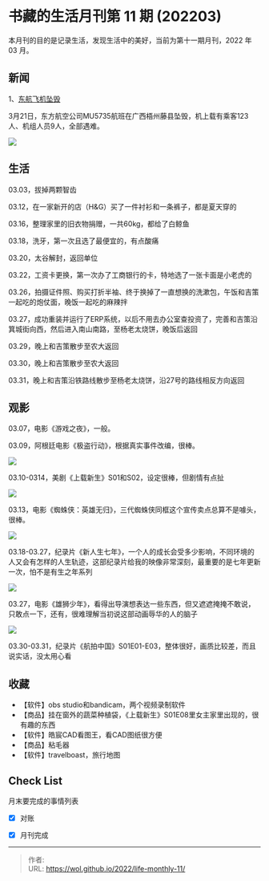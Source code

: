 # 书藏的生活月刊第 11 期 (202203)


本月刊的目的是记录生活，发现生活中的美好，当前为第十一期月刊，2022 年 03 月。

<!--more-->

## 新闻

1、[东航飞机坠毁](http://news.china.com.cn/2022-03/22/content_78121440.html)

3月21日，东方航空公司MU5735航班在广西梧州藤县坠毁，机上载有乘客123人、机组人员9人，全部遇难。

![](https://picped-1301226557.cos.ap-beijing.myqcloud.com/ZK_02220331_东航坠毁飞机.jpeg)





## 生活

03.03，拔掉两颗智齿

03.12，在一家新开的店（H&G）买了一件衬衫和一条裤子，都是夏天穿的

03.16，整理家里的旧衣物捐赠，一共60kg，都给了白鲸鱼

03.18，洗牙，第一次且选了最便宜的，有点酸痛

03.20，太谷解封，返回单位

03.22，工资卡更换，第一次办了工商银行的卡，特地选了一张卡面是小老虎的

03.26，拍摄证件照、购买打折半袖、终于换掉了一直想换的洗漱包，午饭和吉策一起吃的炮仗面，晚饭一起吃的麻辣拌

03.27，成功重装并运行了ERP系统，以后不用去办公室查投资了，完善和吉策沿箕城街向西，然后进入南山南路，至杨老太烧饼，晚饭后返回

03.29，晚上和吉策散步至农大返回

03.30，晚上和吉策散步至农大返回

03.31，晚上和吉策沿铁路线散步至杨老太烧饼，沿27号的路线相反方向返回

## 观影

03.07，电影《游戏之夜》，一般。

03.09，阿根廷电影《极盗行动》，根据真实事件改编，很棒。

![](https://pic1.zhimg.com/50/v2-14ffd5dcc603f64f4bdd0e45f563480f_720w.jpg?source=1940ef5c)

03.10-0314，美剧《上载新生》S01和S02，设定很棒，但剧情有点扯

![](https://pic1.zhimg.com/50/v2-4e40d71a92bbb8f8025e6d0cf1786716_720w.jpg?source=1940ef5c)

03.13，电影《蜘蛛侠：英雄无归》，三代蜘蛛侠同框这个宣传卖点总算不是噱头，很棒。

![](https://inews.gtimg.com/newsapp_bt/0/14084116775/1000)

03.18-03.27，纪录片《新人生七年》，一个人的成长会受多少影响，不同环境的人又会有怎样的人生轨迹，这部纪录片给我的映像非常深刻，最重要的是七年更新一次，怕不是有生之年系列

![](http://n.sinaimg.cn/sinakd20220401ac/519/w930h389/20220401/7e6b-02c8ab4827ea5e6bf6045ce1a3d5751f.jpg)

03.27，电影《雄狮少年》，看得出导演想表达一些东西，但又遮遮掩掩不敢说，只敢点一下，还有，很难理解当初说这部动画辱华的人的脑子

![](https://pic3.zhimg.com/v2-bfe4899001d929cff927025927094dad_1440w.jpg?source=172ae18b)

03.30-03.31，纪录片《航拍中国》S01E01-E03，整体很好，画质比较差，而且说实话，没太用心看

## 收藏

- 【软件】obs studio和bandicam，两个视频录制软件
- 【商品】挂在窗外的蔬菜种植袋，《上载新生》S01E08里女主家里出现的，很有趣的东西
- 【软件】皓宸CAD看图王，看CAD图纸很方便
- 【商品】粘毛器
- 【软件】travelboast，旅行地图

## Check List

月末要完成的事情列表

- [x] 对账
- [x] 月刊完成









---

> 作者:   
> URL: https://wol.github.io/2022/life-monthly-11/  


